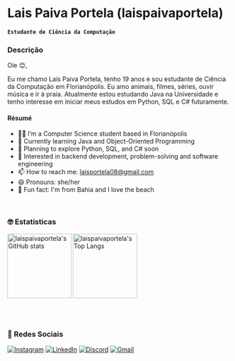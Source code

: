 # Lais Paiva Portela (laispaivaportela)
**`Estudante de Ciência da Computação`**

### Descrição
Oie 😊,

Eu me chamo Laís Paiva Portela, tenho 19 anos e sou estudante de Ciência da Computação em Florianópolis. Eu amo animais, filmes, séries, ouvir música e ir à praia.
Atualmente estou estudando Java na Universidade e tenho interesse em iniciar meus estudos em Python, SQL e C# futuramente.

#### Résumé
- 👩‍💻 I’m a Computer Science student based in Florianópolis
- 🌱 Currently learning Java and Object-Oriented Programming
- 📌 Planning to explore Python, SQL, and C# soon
- 🎯 Interested in backend development, problem-solving and software engineering
- 📫 How to reach me: laisportela08@gmail.com
- 😄 Pronouns: she/her
- 🌊 Fun fact: I'm from Bahia and I love the beach
<br>

### 🤓 Estatísticas 

  <img 
    align="left"
    alt="laispaivaportela's GitHub stats" 
    height="145" 
    src="https://github-readme-stats.vercel.app/api?username=laispaivaportela&show_icons=true&theme=solarized-light" 
  />

 <img 
    align="center"
    alt="laispaivaportela's Top Langs" 
    height="145" 
    src="https://github-readme-stats.vercel.app/api/top-langs/?username=laispaivaportela&theme=solarized-light&layout=compact&custom_title=Tecnologias" 
  />
</div>

<br><br>
### 🔗 Redes Sociais
[![Instagram](https://img.shields.io/badge/Instagram-@lais.portela-%23E4405F.svg?logo=instagram&logoColor=white)](https://www.instagram.com/lais.portela)
[![LinkedIn](https://img.shields.io/badge/LinkedIn-@laisportela-%230077B5.svg?logo=linkedin&logoColor=white)](https://www.linkedin.com/in/laisportela)
[![Discord](https://img.shields.io/badge/Discord-laiportela-%235865F2.svg?logo=discord&logoColor=white)](https://discord.com/)
[![Gmail](https://img.shields.io/badge/Gmail-laisportela08@gmail.com-D14836?style=flat&logo=gmail&logoColor=white)](mailto:laisportela08@gmail.com)

<!---
laispaivaportela/laispaivaportela is a ✨ special ✨ repository because its `README.md` (this file) appears on your GitHub profile.
You can click the Preview link to take a look at your changes.
--->
